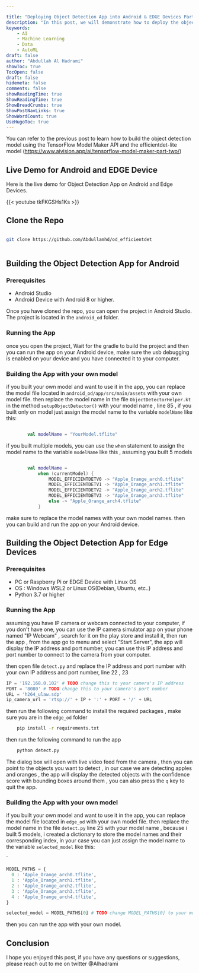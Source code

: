 ```yaml
---

title: "Deploying Object Detection App into Android & EDGE Devices Part Two "
description: "In this post, we will demonstrate how to deploy the object detection model that we built in the previous post to both Android and edge devices. The model was built using the TensorFlow Model Maker API and the efficientdet-lite model, which is optimized for mobile and edge devices"  
keywords: 
    - AI 
    - Machine Learning
    - Data
    - AutoML
draft: false 
author: "Abdullah Al Hadrami"
showToc: true
TocOpen: false
draft: false
hidemeta: false
comments: false
showReadingTime: true
ShowReadingTime: true
ShowBreadCrumbs: true
ShowPostNavLinks: true
ShowWordCount: true
UseHugoToc: true
---
```


You can refer to the previous post to learn how to build the object detection model using the TensorFlow Model Maker API and the efficientdet-lite model
(https://www.aivision.app/ai/tensorflow-model-maker-part-two/)

## Live Demo for Android and EDGE Device 

Here is the live demo for Object Detection App on Android and Edge Devices.



 {{< youtube tkFKGSHs1Ks >}}

## Clone the Repo 

```bash

git clone https://github.com/Abdullamhd/od_efficientdet
    
```

## Building the Object Detection App for Android

### Prerequisites
- Android Studio
- Android Device with Android 8 or higher.


Once you have cloned the repo, you can open the project in Android Studio. The project is located in the 
`android_od` folder.

### Running the App
once you open the project, Wait for the gradle to build the project and then you can run the app on your Android device, make sure the usb debugging is enabled on your device and you have connected it to your computer.


### Building the App with your own model
if you built your own model and want to use it in the app, you can replace the model file located in 
`android_od/app/src/main/assets` with your own model file.
then replace the model name in the file `ObjectDetectorHelper.kt` in the method `setupObjectDetector()` with your model name , line 85 , 
if you built only on model just assign the model name to the variable `modelName` like this:

```kotlin

        val modelName = "YourModel.tflite"

```
if you built multiple models, you can use the `when` statement to assign the model name to the variable `modelName` like this , assuming you built 5 models

```kotlin

        val modelName =
            when (currentModel) {
                MODEL_EFFICIENTDETV0 -> "Apple_Orange_arch0.tflite"
                MODEL_EFFICIENTDETV1 -> "Apple_Orange_arch1.tflite"
                MODEL_EFFICIENTDETV2 -> "Apple_Orange_arch2.tflite"
                MODEL_EFFICIENTDETV3 -> "Apple_Orange_arch3.tflite"
                else -> "Apple_Orange_arch4.tflite"
            }

```

make sure to replace the model names with your own model names.
then you can build and run the app on your Android device.







## Building the Object Detection App for Edge Devices

### Prerequisites
- PC or Raspberry Pi or EDGE Device with Linux OS
- OS : Windows WSL2 or Linux OS(Debian, Ubuntu, etc..)
- Python 3.7 or higher

### Running the App

assuming you have IP camera or webcam connected to your computer,  if you don't have one, you can use the IP camera simulator app on your phone named "IP Webcam" , search for it on the play store and install it, then run the app , from the app go to menu and select "Start Server", the app will display the IP address and port number, you can use this IP address and port number to connect to the camera from your computer.

then open file `detect.py` and replace the IP address and port number with your own IP address and port number, line 22 , 23




```python
IP = '192.168.0.102' # TODO change this to your camera's IP address
PORT = '8080' # TODO change this to your camera's port number
URL = 'h264_ulaw.sdp'
ip_camera_url = 'rtsp://' + IP + ':' + PORT + '/' + URL
```
then run the following command to install the required packages , make sure you are in the `edge_od` folder
    
```bash
    pip install -r requirements.txt
```
    
then run the following command to run the app
    
```bash
    python detect.py
```

The dialog box will open with live video feed from the camera , then you can point to the objects you want to detect , in our case we are detecting apples and oranges , the app will display the detected objects with the confidence score with bounding boxes around them , you can also press the `q` key to quit the app.

### Building the App with your own model
if you built your own model and want to use it in the app, you can replace the model file located in
`edge_od` with your own model file.
then replace the model name in the file `detect.py` line 25 with your model name , because i built 5 models, i created a dictionary to store the model names and their corresponding index, in your case you can just assign the model name to the variable `selected_model` like this:

`

```python
MODEL_PATHS = {
  0 : 'Apple_Orange_arch0.tflite',
  1 : 'Apple_Orange_arch1.tflite',
  2 : 'Apple_Orange_arch2.tflite',
  3 : 'Apple_Orange_arch3.tflite',
  4 : 'Apple_Orange_arch4.tflite',
}

selected_model = MODEL_PATHS[0] # TODO change MODEL_PATHS[0] to your model name
```

then you can run the app with your own model.

## Conclusion

I hope you enjoyed this post, if you have any questions or suggestions, please reach out to me on twitter @Alhadrami 


















